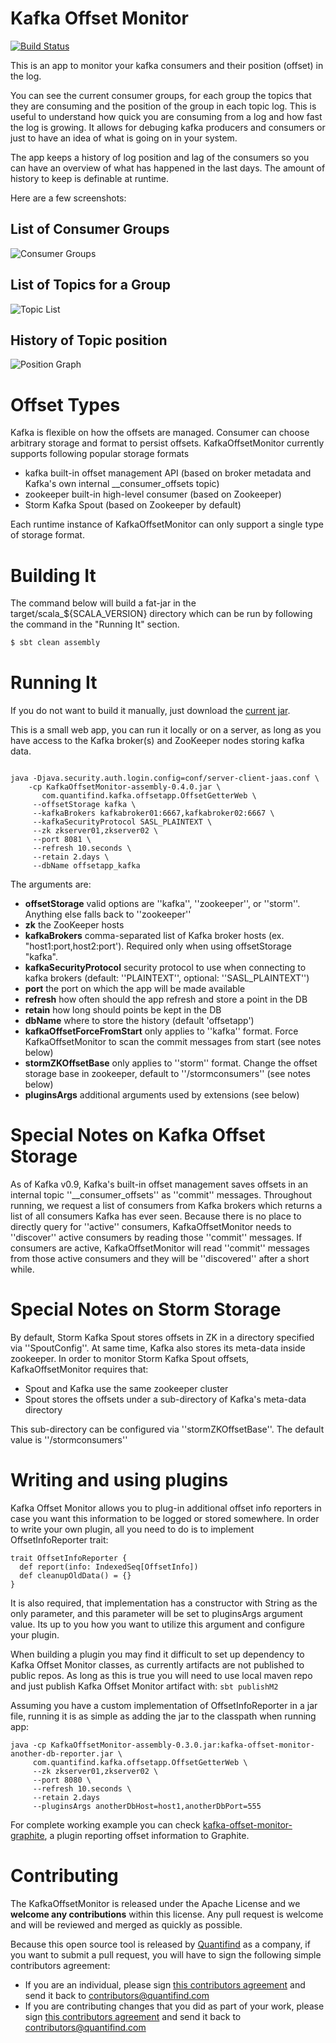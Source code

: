 Kafka Offset Monitor
===========

[![Build Status](https://travis-ci.org/rcasey212/KafkaOffsetMonitor.svg?branch=master)](https://travis-ci.org/rcasey212/KafkaOffsetMonitor)

This is an app to monitor your kafka consumers and their position (offset) in the log.

You can see the current consumer groups, for each group the topics that they are consuming and the position of the group in each topic log. This is useful to understand how quick you are consuming from a log and how fast the log is growing. It allows for debuging kafka producers and consumers or just to have an idea of what is going on in your system.

The app keeps a history of log position and lag of the consumers so you can have an overview of what has happened in the last days. The amount of history to keep is definable at runtime.

Here are a few screenshots:

List of Consumer Groups
-----------------------

![Consumer Groups](http://quantifind.github.io/KafkaOffsetMonitor/img/groups.png)

List of Topics for a Group
--------------------------

![Topic List](http://quantifind.github.io/KafkaOffsetMonitor/img/topics.png)

History of Topic position
-------------------------

![Position Graph](http://quantifind.github.io/KafkaOffsetMonitor/img/graph.png)

Offset Types
===========

Kafka is flexible on how the offsets are managed. Consumer can choose arbitrary storage and format to persist offsets.  KafkaOffsetMonitor currently 
supports following popular storage formats

* kafka built-in offset management API (based on broker metadata and Kafka's own internal __consumer_offsets topic)
* zookeeper built-in high-level consumer (based on Zookeeper)
* Storm Kafka Spout (based on Zookeeper by default)

Each runtime instance of KafkaOffsetMonitor can only support a single type of storage format.

Building It
===========

The command below will build a fat-jar in the target/scala_${SCALA_VERSION} directory which can be run by following the command in the "Running It" section.

```bash
$ sbt clean assembly
```

Running It
===========

If you do not want to build it manually, just download the [current jar](https://github.com/quantifind/KafkaOffsetMonitor/releases/latest).

This is a small web app, you can run it locally or on a server, as long as you have access to the Kafka broker(s) and ZooKeeper nodes storing kafka data.

```

java -Djava.security.auth.login.config=conf/server-client-jaas.conf \
	-cp KafkaOffsetMonitor-assembly-0.4.0.jar \
       com.quantifind.kafka.offsetapp.OffsetGetterWeb \
     --offsetStorage kafka \
     --kafkaBrokers kafkabroker01:6667,kafkabroker02:6667 \
     --kafkaSecurityProtocol SASL_PLAINTEXT \
     --zk zkserver01,zkserver02 \
     --port 8081 \
     --refresh 10.seconds \
     --retain 2.days \
     --dbName offsetapp_kafka

```

The arguments are:

- **offsetStorage** valid options are ''kafka'', ''zookeeper'', or ''storm''. Anything else falls back to ''zookeeper''
- **zk** the ZooKeeper hosts
- **kafkaBrokers** comma-separated list of Kafka broker hosts (ex. "host1:port,host2:port').  Required only when using offsetStorage "kafka".
- **kafkaSecurityProtocol** security protocol to use when connecting to kafka brokers (default: ''PLAINTEXT'', optional: ''SASL_PLAINTEXT'')
- **port** the port on which the app will be made available
- **refresh** how often should the app refresh and store a point in the DB
- **retain** how long should points be kept in the DB
- **dbName** where to store the history (default 'offsetapp')
- **kafkaOffsetForceFromStart** only applies to ''kafka'' format. Force KafkaOffsetMonitor to scan the commit messages from start (see notes below)
- **stormZKOffsetBase** only applies to ''storm'' format.  Change the offset storage base in zookeeper, default to ''/stormconsumers'' (see notes below)
- **pluginsArgs** additional arguments used by extensions (see below)

Special Notes on Kafka Offset Storage
======================================

As of Kafka v0.9, Kafka's built-in offset management saves offsets in an internal topic ''__consumer_offsets'' as ''commit''
messages. Throughout running, we request a list of consumers from Kafka brokers which returns a list of all consumers
Kafka has ever seen. Because there is no place to directly query for ''active'' consumers, KafkaOffsetMonitor needs to
''discover'' active consumers by reading those ''commit'' messages. If consumers are active, KafkaOffsetMonitor will
read ''commit'' messages from those active consumers and they will be ''discovered'' after a short while.

Special Notes on Storm Storage
===============================

By default, Storm Kafka Spout stores offsets in ZK in a directory specified via ''SpoutConfig''. At same time, Kafka also stores its meta-data inside zookeeper. 
In order to monitor Storm Kafka Spout offsets, KafkaOffsetMonitor requires that:
 
 * Spout and Kafka use the same zookeeper cluster
 * Spout stores the offsets under a sub-directory of Kafka's meta-data directory 

This sub-directory can be configured via ''stormZKOffsetBase''. The default value is ''/stormconsumers''

Writing and using plugins
============================

Kafka Offset Monitor allows you to plug-in additional offset info reporters in case you want this information to be logged or stored somewhere. In order to write your own plugin,
all you need to do is to implement OffsetInfoReporter trait:

```
trait OffsetInfoReporter {
  def report(info: IndexedSeq[OffsetInfo])
  def cleanupOldData() = {}
}
```

It is also required, that implementation has a constructor with String as the only parameter, and this parameter will be set to pluginsArgs argument value.
Its up to you how you want to utilize this argument and configure your plugin.

When building a plugin you may find it difficult to set up dependency to Kafka Offset Monitor classes, as currently artifacts are not published to public repos.
As long as this is true you will need to use local maven repo and just publish Kafka Offset Monitor artifact with: ```sbt publishM2```

Assuming you have a custom implementation of OffsetInfoReporter in a jar file, running it is as simple as adding the jar to the classpath when running app:

```
java -cp KafkaOffsetMonitor-assembly-0.3.0.jar:kafka-offset-monitor-another-db-reporter.jar \
     com.quantifind.kafka.offsetapp.OffsetGetterWeb \
     --zk zkserver01,zkserver02 \
     --port 8080 \
     --refresh 10.seconds \
     --retain 2.days
     --pluginsArgs anotherDbHost=host1,anotherDbPort=555
```

For complete working example you can check [kafka-offset-monitor-graphite](https://github.com/allegro/kafka-offset-monitor-graphite), a plugin reporting offset information to Graphite.

Contributing
============

The KafkaOffsetMonitor is released under the Apache License and we **welcome any contributions** within this license. Any pull request is welcome and will be reviewed and merged as quickly as possible.

Because this open source tool is released by [Quantifind](http://www.quantifind.com) as a company, if you want to submit a pull request, you will have to sign the following simple contributors agreement:
- If you are an individual, please sign [this contributors agreement](https://docs.google.com/a/quantifind.com/document/d/1RS7qEjq3cCmJ1665UhoCMK8541Ms7KyU3kVFoO4CR_I/) and send it back to contributors@quantifind.com
- If you are contributing changes that you did as part of your work, please sign [this contributors agreement](https://docs.google.com/a/quantifind.com/document/d/1kNwLT4qG3G0Ct2mEuNdBGmKDYuApN1CpQtZF8TSVTjE/) and send it back to contributors@quantifind.com
